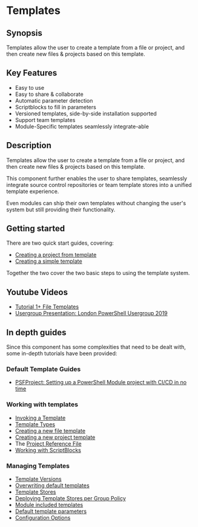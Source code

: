 ﻿---
sidebar_position: 1
---

# Templates

## Synopsis

Templates allow the user to create a template from a file or project, and then create new files & projects based on this template.

## Key Features

+ Easy to use
+ Easy to share & collaborate
+ Automatic parameter detection
+ Scriptblocks to fill in parameters
+ Versioned templates, side-by-side installation supported
+ Support team templates
+ Module-Specific templates seamlessly integrate-able

## Description

Templates allow the user to create a template from a file or project, and then create new files & projects based on this template.

This component further enables the user to share templates, seamlessly integrate source control repositories or team template stores into a unified template experience.

Even modules can ship their own templates without changing the user's system but still providing their functionality.

## Getting started

There are two quick start guides, covering:

+ [Creating a project from template](../../quickstart/PSModuleDevelopment/templates-use.md)
+ [Creating a simple template](../../quickstart/PSModuleDevelopment/templates-new.md)

Together the two cover the two basic steps to using the template system.

## Youtube Videos

+ [Tutorial 1+ File Templates](https://youtu.be/8WkHaH20OEE)
+ [Usergroup Presentation: London PowerShell Usergroup 2019](https://youtu.be/eHKEfudtztA)

## In depth guides

Since this component has some complexities that need to be dealt with, some in-depth tutorials have been provided:

### Default Template Guides

+ [PSFProject: Setting up a PowerShell Module project with CI/CD in no time](TemplateGuides/template-psfproject-howto.md)

### Working with templates

+ [Invoking a Template](Templating/invocation.md)
+ [Template Types](Templating/template-types.md)
+ [Creating a new file template](Templating/creating-a-new-file-template.md)
+ [Creating a new project template](Templating/creating-a-new-project-template.md)
+ The [Project Reference File](Templating/project-reference-file.md)
+ [Working with ScriptBlocks](Templating/working-with-scriptblocks.md)

### Managing Templates

+ [Template Versions](Managing/template-versions.md)
+ [Overwriting default templates](Managing/overwriting-default-templates.md)
+ [Template Stores](Managing/template-stores.md)
+ [Deploying Template Stores per Group Policy](Managing/deploying-template-stores-per-gpo.md)
+ [Module included templates](Managing/module-include-templates.md)
+ [Default template parameters](Managing/default-template-parameters.md)
+ [Configuration Options](Managing/configuration-options.html)
